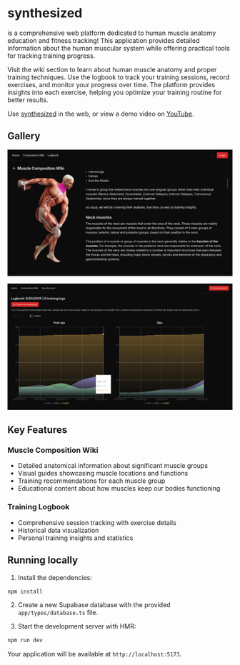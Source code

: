 # synthesized

is a comprehensive web platform dedicated to human muscle anatomy education and fitness tracking! This application provides detailed information about the human muscular system while offering practical tools for tracking training progress.

Visit the wiki section to learn about human muscle anatomy and proper training techniques. Use the logbook to track your training sessions, record exercises, and monitor your progress over time. The platform provides insights into each exercise, helping you optimize your training routine for better results.

Use [synthesized](https://synthz.netlify.app/) in the web, or view a demo video on [YouTube](https://youtu.be/cMKvdTfP5rM).

## Gallery

![](https://github.com/vempr/synthesized/blob/5819145838ae0444a83e4df7cee026ba34cb46f7/public/week-3.jpg)

![](https://github.com/vempr/synthesized/blob/5819145838ae0444a83e4df7cee026ba34cb46f7/public/week-3-2.jpg)

## Key Features

### Muscle Composition Wiki

- Detailed anatomical information about significant muscle groups
- Visual guides showcasing muscle locations and functions
- Training recommendations for each muscle group
- Educational content about how muscles keep our bodies functioning

### Training Logbook

- Comprehensive session tracking with exercise details
- Historical data visualization
- Personal training insights and statistics

## Running locally

1. Install the dependencies:

```bash
npm install
```

2. Create a new Supabase database with the provided `app/types/database.ts` file.

3. Start the development server with HMR:

```bash
npm run dev
```

Your application will be available at `http://localhost:5173`.
